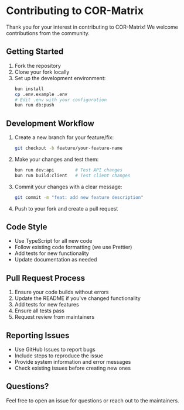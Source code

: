 # Contributing to COR-Matrix

Thank you for your interest in contributing to COR-Matrix! We welcome contributions from the community.

## Getting Started

1. Fork the repository
2. Clone your fork locally
3. Set up the development environment:
   ```bash
   bun install
   cp .env.example .env
   # Edit .env with your configuration
   bun run db:push
   ```

## Development Workflow

1. Create a new branch for your feature/fix:

   ```bash
   git checkout -b feature/your-feature-name
   ```

2. Make your changes and test them:

   ```bash
   bun run dev:api        # Test API changes
   bun run build:client   # Test client changes
   ```

3. Commit your changes with a clear message:

   ```bash
   git commit -m "feat: add new feature description"
   ```

4. Push to your fork and create a pull request

## Code Style

- Use TypeScript for all new code
- Follow existing code formatting (we use Prettier)
- Add tests for new functionality
- Update documentation as needed

## Pull Request Process

1. Ensure your code builds without errors
2. Update the README if you've changed functionality
3. Add tests for new features
4. Ensure all tests pass
5. Request review from maintainers

## Reporting Issues

- Use GitHub Issues to report bugs
- Include steps to reproduce the issue
- Provide system information and error messages
- Check existing issues before creating new ones

## Questions?

Feel free to open an issue for questions or reach out to the maintainers.
